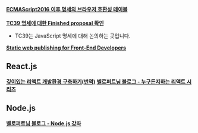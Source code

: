 **[ECMAScript2016 이후 명세의 브라우저 호환성 테이블](http://kangax.github.io/compat-table/es2016plus/)**<br><br>
**[TC39 명세에 대한 Finished proposal 확인](https://github.com/tc39/proposals/blob/master/finished-proposals.md)**
- TC39는 JavaScript 명세에 대해 논의하는 곳입니다.<br>

**[Static web publishing for Front-End Developers](http://surge.sh/)**



## React.js

**[깊이있는 리액트 개발환경 구축하기(번역)](https://sujinlee.me/webpack-react-tutorial/)**
**[벨로퍼트님 블로그 - 누구든지하는 리액트 시리즈](https://velopert.com/reactjs-tutorials)**

## Node.js

**[벨로퍼트님 블로그 - Node.js 강좌](https://velopert.com/node-js-tutorials)**
